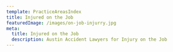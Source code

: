 ```yaml
---
template: PracticeAreasIndex
title: Injured on the Job
featuredImage: /images/on-job-injurry.jpg
meta:
  title: Injured on the Job
  description: Austin Accident Lawyers for Injury on the Job
---
```

